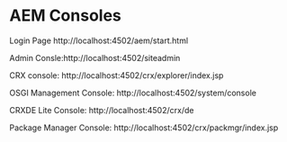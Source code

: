 #  AEM Consoles
Login Page
 http://localhost:4502/aem/start.html

Admin Consle:http://localhost:4502/siteadmin

CRX console: http://localhost:4502/crx/explorer/index.jsp

OSGI Management Console: http://localhost:4502/system/console

CRXDE Lite Console: http://localhost:4502/crx/de

Package Manager Console: http://localhost:4502/crx/packmgr/index.jsp
